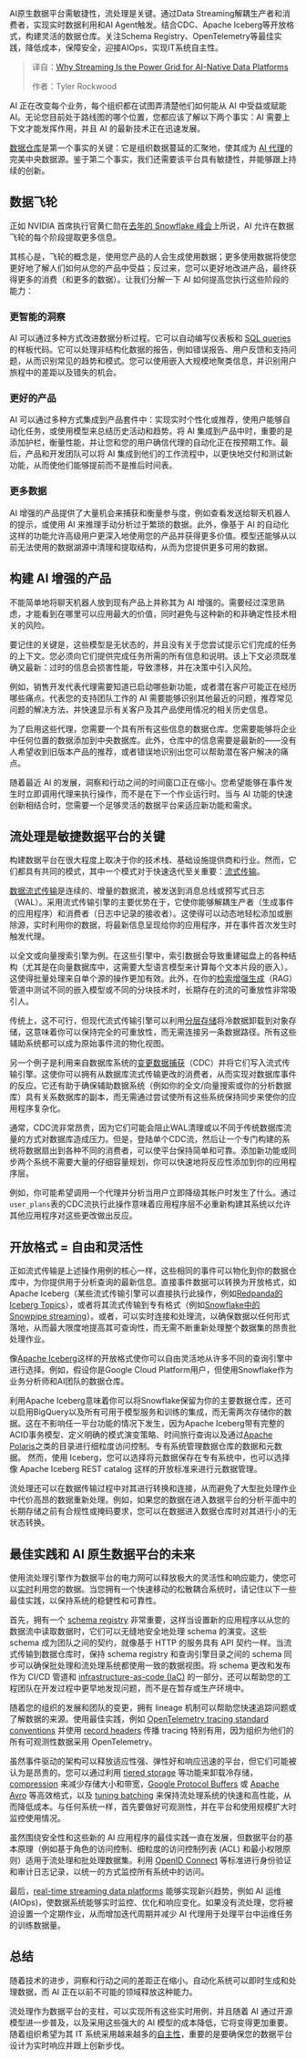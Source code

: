 
<!--
title: 为什么流处理是AI原生数据平台的电力网络
cover: https://cdn.thenewstack.io/media/2025/05/6b068a06-streaming-power-grid-ai-native-data-platforms.jpg
summary: AI原生数据平台需敏捷性，流处理是关键。通过Data Streaming解耦生产者和消费者，实现实时数据利用和AI Agent触发。结合CDC、Apache Iceberg等开放格式，构建灵活的数据仓库。关注Schema Registry、OpenTelemetry等最佳实践，降低成本，保障安全，迎接AIOps，实现IT系统自主性。
-->

AI原生数据平台需敏捷性，流处理是关键。通过Data Streaming解耦生产者和消费者，实现实时数据利用和AI Agent触发。结合CDC、Apache Iceberg等开放格式，构建灵活的数据仓库。关注Schema Registry、OpenTelemetry等最佳实践，降低成本，保障安全，迎接AIOps，实现IT系统自主性。

> 译自：[Why Streaming Is the Power Grid for AI-Native Data Platforms](https://thenewstack.io/why-streaming-is-the-power-grid-for-ai-native-data-platforms/)
> 
> 作者：Tyler Rockwood

AI 正在改变每个业务，每个组织都在试图弄清楚他们如何能从 AI 中受益或赋能 AI。无论您目前处于路线图的哪个位置，您都应该了解以下两个事实：AI 需要上下文才能发挥作用，并且 AI 的最新技术正在迅速发展。

[数据仓库](https://towardsdatascience.com/data-warehouse-redefined-f65609454a01/)是第一个事实的关键：它是组织数据蔓延的汇聚地，使其成为 [AI 代理](https://thenewstack.io/ai-agents-a-comprehensive-introduction-for-developers/)的完美中央数据源。鉴于第二个事实，我们还需要该平台具有敏捷性，并能够跟上持续的创新。

## 数据飞轮

正如 NVIDIA 首席执行官黄仁勋在[去年的 Snowflake 峰会](https://blogs.nvidia.com/blog/snowflake-summit-2024/)上所说，AI 允许在数据飞轮的每个阶段提取更多信息。

其核心是，飞轮的概念是，使用您产品的人会生成使用数据；更多使用数据将使您更好地了解人们如何从您的产品中受益；反过来，您可以更好地改进产品，最终获得更多的消费（和更多的数据）。让我们分解一下 AI 如何提高您执行这些阶段的能力：

### 更智能的洞察

AI 可以通过多种方式改进数据分析过程。它可以自动编写仪表板和 [SQL queries](https://roadmap.sh/sql) 的样板代码。它可以处理非结构化数据的报告，例如错误报告、用户反馈和支持问题，从而识别常见的趋势和模式。您可以使用嵌入大规模地聚类信息，并识别用户旅程中的差距以及错失的机会。

### 更好的产品

AI 可以通过多种方式集成到产品套件中：实现实时个性化或推荐，使用户能够自动化任务，或使用模型来总结历史活动和趋势。将 AI 集成到产品中时，重要的是添加护栏，衡量性能，并让您和您的用户确信代理的自动化正在按预期工作。最后，产品和开发团队可以将 AI 集成到他们的工作流程中，以更快地交付和测试新功能，从而使他们能够提前而不是推后时间表。

### 更多数据

AI 增强的产品提供了大量机会来捕获和衡量参与度，例如查看发送给聊天机器人的提示，或使用 AI 来推理手动分析过于繁琐的数据。此外，像基于 AI 的自动化这样的功能允许高级用户更深入地使用您的产品并获得更多价值。模型还能够从以前无法使用的数据湖源中清理和提取结构，从而为您提供更多可用的数据。

## 构建 AI 增强的产品

不能简单地将聊天机器人放到现有产品上并称其为 AI 增强的。需要经过深思熟虑，才能看到在哪里可以应用最大的价值，同时避免与这种新的和非确定性技术相关的风险。

要记住的关键是，这些模型是无状态的，并且没有关于您尝试提示它们完成的任务的上下文。您必须向它们提供完成任务所需的所有信息和说明。该上下文必须既准确又最新：过时的信息会损害性能，导致漂移，并在决策中引入风险。

例如，销售开发代表代理需要知道已启动哪些新功能，或者潜在客户可能正在经历哪些痛点。代表您的支持团队工作的 AI 需要能够识别其他最近的问题，推荐常见问题的解决方法，并快速显示有关客户及其产品使用情况的相关历史信息。

为了启用这些代理，您需要一个具有所有这些信息的数据仓库。您需要能够将企业中任何位置的数据添加到中央数据库。此外，仓库中的信息需要是最新的——没有人希望收到旧版本产品的推荐，或者错误地识别出您可以帮助潜在客户解决的痛点。

随着最近 AI 的发展，洞察和行动之间的时间窗口正在缩小。您希望能够在事件发生时立即调用代理来执行操作，而不是在下一个作业运行时。当与 AI 功能的快速创新相结合时，您需要一个足够灵活的数据平台来适应新功能和需求。

## 流处理是敏捷数据平台的关键

构建数据平台在很大程度上取决于你的技术栈、基础设施提供商和行业。然而，它们都具有共同的模式，其中一个模式对于快速迭代至关重要：[流式传输](https://thenewstack.io/data-streaming/)。

[数据流式传输](https://www.redpanda.com/blog/streaming-data-examples-best-practices-tools)是连续的、增量的数据流，被发送到消息总线或预写式日志（WAL）。采用流式传输引擎的主要优势在于，它使你能够解耦生产者（生成事件的应用程序）和消费者（日志中记录的接收者）。这使得可以动态地轻松添加或删除源，实时利用你的数据，将最新信息呈现给你的应用程序，并在事件首次发生时触发代理。

以全文或向量搜索引擎为例。在这些引擎中，索引数据会导致重建磁盘上的各种结构（尤其是在向量数据库中，这需要大型语言模型来计算每个文本片段的嵌入）。这使得批量处理来自单个源的操作更加有效。此外，在你的[检索增强生成](https://docs.redpanda.com/redpanda-connect/cookbooks/rag/)（RAG）管道中测试不同的嵌入模型或不同的分块技术时，长期存在的流的可重放性非常吸引人。

传统上，这不可行，但现代流式传输引擎可以利用[分层存储](https://www.redpanda.com/blog/cloud-native-streaming-data-lower-cost)将冷数据卸载到对象存储，这意味着你可以保持完全的可重放性，而无需连接另一条数据路径。所有这些辅助系统都可以成为原始事件流的物化视图。

另一个例子是利用来自数据库系统的[变更数据捕获](https://www.redpanda.com/guides/fundamentals-of-data-engineering-cdc-change-data-capture)（CDC）并将它们写入流式传输引擎。这使你可以拥有从数据库流式传输更改的消费者，从而实现对数据库事件的反应。它还有助于确保辅助数据系统（例如你的全文/向量搜索或你的分析数据库）具有关系数据库的副本，而无需通过尝试使所有这些系统保持同步来使你的应用程序复杂化。

通常，CDC流非常昂贵，因为它们可能会阻止WAL清理或以不同于传统数据库流量的方式对数据库造成压力。但是，登陆单个CDC流，然后让一个专门构建的系统将数据扇出到各种不同的消费者，可以使平台保持简单和可靠。添加新功能或同步两个系统不需要大量的仔细容量规划，你可以快速地将反应性添加到你的应用程序层。

例如，你可能希望调用一个代理并分析当用户立即降级其帐户时发生了什么。通过`user_plans`表的CDC流执行此操作意味着应用程序层不必重新构建其系统以允许其他应用程序对这些更改做出反应。

## 开放格式 = 自由和灵活性

正如流式传输是上述操作用例的核心一样，这些相同的事件可以物化到你的数据仓库中，为你提供用于分析查询的最新信息。直接事件数据可以转换为开放格式，如Apache Iceberg（某些流式传输引擎可以直接执行此操作，例如[Redpanda的Iceberg Topics](https://www.redpanda.com/blog/redpanda-25-1-iceberg-topics-ga)），或者将其流式传输到专有格式（例如[Snowflake中的Snowpipe streaming](https://quickstarts.snowflake.com/guide/redpanda-connect-ingestion-with-snowpipe-streaming/)）。或者，可以实时连接和处理流，以确保数据以任何形式落地，从而最大限度地提高其可查询性，而无需不断重新处理整个数据集的昂贵批处理作业。

像[Apache Iceberg](https://iceberg.apache.org/)这样的开放格式使你可以自由灵活地从许多不同的查询引擎中进行选择。例如，假设你是Google Cloud Platform用户，但使用Snowflake作为业务分析师和AI团队的数据仓库。

利用Apache Iceberg意味着你可以将Snowflake保留为你的主要数据仓库，还可以启用BigQuery以及所有可用于模型服务和训练的集成，而无需两次存储你的数据。这在不影响任一平台功能的情况下发生，因为Apache Iceberg带有完整的ACID事务模型、定义明确的模式演变策略、时间旅行查询以及通过[Apache Polaris](https://polaris.apache.org/)之类的目录进行细粒度访问控制。专有系统管理数据仓库的数据和元数据。
然而，使用 Iceberg，您可以选择将元数据保存在专有系统中，也可以选择像 Apache Iceberg REST catalog 这样的开放标准来进行元数据管理。

流处理还可以在数据传输过程中对其进行转换和连接，从而避免了大型批处理作业中代价高昂的数据重新处理。例如，如果您的数据在进入数据平台的分析平面中的长期存储之前有合规性或掩码要求，您可以在数据进入数据仓库时对其进行小的无状态转换。

## 最佳实践和 AI 原生数据平台的未来

使用流处理引擎作为数据平台的电力网可以释放极大的灵活性和响应能力，使您可以[实时](https://thenewstack.io/how-to-build-a-scalable-platform-architecture-for-real-time-data)利用您的数据。当您拥有一个快速移动的松散耦合系统时，请记住以下一些最佳实践，以保持系统的稳健性和可靠性。

首先，拥有一个 [schema registry](https://www.redpanda.com/blog/schema-registry-kafka-streaming) 非常重要，这样当设置新的应用程序以从您的数据流中读取数据时，它们可以无缝地安全地处理 schema 的演变。这些 schema 成为团队之间的契约，就像基于 HTTP 的服务具有 API 契约一样。当流式传输到数据仓库时，保持 schema registry 和查询引擎目录之间的 schema 同步可以确保批处理和流处理系统都使用一致的数据视图。将 schema 更改和发布作为 CI/CD 管道和 [infrastructure-as-code (IaC)](https://thenewstack.io/introduction-to-infrastructure-as-code/) 的一部分，还可以帮助您的工程团队在开发过程中更早地发现问题，而不是在暂存或生产环境中。

随着您的组织的发展和团队的变更，拥有 lineage 机制可以帮助您快速追踪问题或了解数据的来源。使用最佳实践，例如 [OpenTelemetry tracing standard conventions](https://opentelemetry.io/docs/specs/semconv/messaging/kafka/) 并使用 [record headers](https://www.redpanda.com/guides/kafka-cloud-kafka-headers) 传播 tracing 特别有用，因为组织为他们的所有可观测性数据采用 OpenTelemetry。

虽然事件驱动的架构可以释放适应性强、弹性好和响应迅速的平台，但它们可能被认为是昂贵的。您可以通过利用 [tiered storage](https://cwiki.apache.org/confluence/display/KAFKA/KIP-405%3A+Kafka+Tiered+Storage#KIP405:KafkaTieredStorage-Solution-TieredstorageforKafka) 等功能来卸载冷存储，[compression](https://www.redpanda.com/guides/kafka-performance-kafka-optimization) 来减少存储大小和带宽，[Google Protocol Buffers](https://protobuf.dev/) 或 [Apache Avro](https://avro.apache.org/) 等高效格式，以及 [tuning batching](https://www.redpanda.com/blog/batch-tuning-redpanda-performance-part-1) 来保持流处理系统的快速和高性能，从而降低成本。与任何系统一样，首先要做好可观测性，并在平台和使用规模扩大时监控使用情况。

虽然围绕安全性和这些新的 AI 应用程序的最佳实践一直在发展，但数据平台的基本原理（例如基于角色的访问控制、细粒度的访问控制列表 (ACL) 和最小权限原则）适用于流处理和批处理数据集。利用 [OpenID Connect](https://www.microsoft.com/en-us/security/business/security-101/what-is-openid-connect-oidc) 等标准进行身份验证和审计日志记录，以统一的方式监控所有系统中的访问。

最后，[real-time streaming data platforms](https://ai.redpanda.com/) 能够实现新兴趋势，例如 AI 运维 (AIOps)，使数据系统能够实时监控、优化和响应变化。如果没有流处理，您将被迫设置一个定期作业，从而增加迭代周期并减少 AI 代理用于处理平台中运维任务的训练数据量。

## 总结

随着技术的进步，洞察和行动之间的差距正在缩小。自动化系统可以即时生成和处理数据，而 AI 正在以前不可能的领域释放这种能力。

流处理作为数据平台的支柱，可以实现所有这些实时用例，并且随着 AI 通过开源模型进一步普及，以及采用这些强大的 AI 模型的成本降低，它将变得更加重要。随着组织希望为其 IT 系统采用越来越多的[自主性](https://www.redpanda.com/blog/autonomy-future-of-enterprise-ai-agent-infrastructure)，重要的是要确保您的数据平台设计为实时响应并跟上创新步伐。